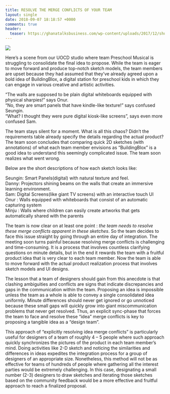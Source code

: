 ```yaml
---
title: RESOLVE THE MERGE CONFLICTS OF YOUR TEAM
layout: single
date: 2018-09-07 18:18:57 +0000
comments: true
header:
  teaser: https://ghanatalksbusiness.com/wp-content/uploads/2017/12/shutterstock_350734256-e1486047320756-632x468.jpg
---
```

![](https://ghanatalksbusiness.com/wp-content/uploads/2017/12/shutterstock_350734256-e1486047320756-632x468.jpg)

Here’s a scene from our UOCD studio where team Preschool Musical is struggling to consolidate the final idea to propose. While the team is eager to move forward and produce top-notch sketch models, the team members are upset because they had assumed that they’ve already agreed upon a bold idea of BuildingBlox, a digital station for preschool kids in which they can engage in various creative and artistic activities.   

 “The walls are supposed to be plain digital whiteboards equipped with physical sharpies!” says Onur.   
 “No, they are smart panels that have kindle-like texture!” says confused Seungin.  
 “What? I thought they were pure digital kiosk-like screens”, says even more confused Sam.  

 The team stays silent for a moment. What is all this chaos? Didn’t the requirements table already specify the details regarding the actual product? The team soon concludes that comparing quick 2D sketches (with annotations) of what each team member envisions as “BuildingBlox” is a good idea to understand this seemingly complicated issue. The team soon realizes what went wrong.

Below are the short descriptions of how each sketch looks like:

Seungin: Smart Panels(digital) with natural texture and feel.  
 Danny: Projectors shining beams on the walls that create an immersive learning environment.  
 Sam: Digital Screens(like giant TV screens) with an interactive touch UI  
 Onur : Walls equipped with whiteboards that consist of an automatic capturing system  
 Minju : Walls where children can easily create artworks that gets automatically shared with the parents

The team is now clear on at least one point : _the team needs to resolve these merge conflicts apparent in these sketches_. So the team decides to face this issue straight by going through an entire day of integration. The meeting soon turns painful because resolving merge conflicts is challenging and time-consuming. It is a process that involves countless clarifying questions on minute details, but in the end it rewards the team with a fruitful product idea that is very clear to each team member. Now the team is able to move forward with the actual product realization process that involves sketch models and UI designs.

The lesson that a team of designers should gain from this anecdote is that clashing ambiguities and conflicts are signs that indicate discrepancies and gaps in the communication within the team. Proposing an idea is impossible unless the team as a whole is able to convey a single consolidated idea uniformly. Minute differences should never get ignored or go unnoticed because these small gaps will quickly grow into giant miscommunication problems that never get resolved. Thus, an explicit sync-phase that forces the team to face and resolve these “idea” merge conflicts is key to proposing a tangible idea as a “design team”.

This approach of “explicitly resolving idea merge conflicts” is particularly useful for designers of a team of roughly 4 – 5 people where such approach quickly synchronizes the pictures of the product in each team member’s mind. Doing activities like 2-D sketch and noticing the similarities and differences in ideas expedites the integration process for a group of designers of an appropriate size. Nonetheless, this method will not be as effective for teams of hundreds of people where gathering all the interest parties would be extremely challenging. In this case, designating a small number (2-3) designers to draw sketches and iterating those sketches based on the community feedback would be a more effective and fruitful approach to reach a finalized proposal.
